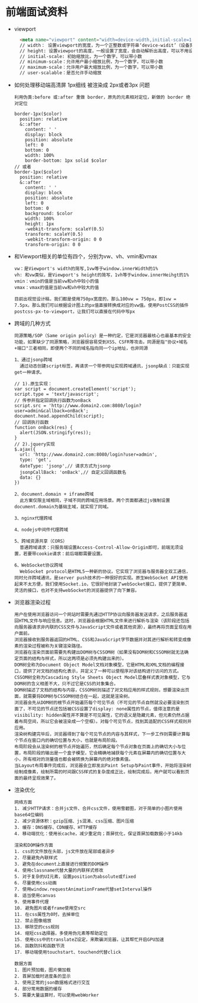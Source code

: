 # 前端面试资料

+ viewport

  ```HTML
    <meta name="viewport" content="width=device-width,initial-scale=1.0,maximum-scale=1.0,minimum-scale=1.0,user-scalable=no">
    // width： 设置viewport的宽度，为一个正整数或字符串‘device-widit’（设备宽度）
    // height: 设置viewport的高度，一般设置了宽度，会自动解析出高度，可以不用设置
    // initial-scale: 初始缩放比，为一个数字，可以带小数
    // minimum-scale：允许用户最小缩放比例，为一个数字，可以带小数
    // maximum-scale：允许用户最大缩放比例，为一个数字，可以带小数
    // user-scalable：是否允许手动缩放
  ```

+ 如何处理移动端高清屏 1px细线 被渲染成 2px或者3px 问题

      利用伪类:before 或:after 重做 border，原先的元素相对定位，新做的 border 绝对定位
  ```less
  border-1px($color)
    position: relative
    &::after
      content: ' '
      display: block
      position: absolute
      left: 0
      bottom: 0
      width: 100%
      border-bottom: 1px solid $color
  // 或者
  border-1px($color)
    position: relative
    &::after
      content: ' '
      display: block
      position: absolute
      left: 0
      bottom: 0
      background: $color
      width: 100%
      height: 1px
      -webkit-transform: scaleY(0.5)
      transform: scaleY(0.5)
      -webkit-transform-origin: 0 0
      transform-origin: 0 0
  ```

+ 和Viewport相关的单位有四个，分别为vw、vh、vmin和vmax

      vw：是Viewport's width的简写,1vw等于window.innerWidth的1%
      vh: 和vw类似，是Viewport's height的简写，1vh等于window.innerHeihgt的1%
      vmin：vmin的值是当前vw和vh中较小的值
      vmax：vmax的值是当前vw和vh中较大的值

      目前出视觉设计稿，我们都是使用750px宽度的，那么100vw = 750px，即1vw = 7.5px。那么我们可以根据设计图上的px值直接转换成对应的vw值。使用PostCSS的插件postcss-px-to-viewport，让我们可以直接在代码中写px

+ 跨域的几种方式

      同源策略/SOP（Same origin policy）是一种约定，它是浏览器最核心也最基本的安全功能，如果缺少了同源策略，浏览器很容易受到XSS、CSFR等攻击。同源是指"协议+域名+端口"三者相同，即便两个不同的域名指向同一个ip地址，也非同源

      1、通过jsonp跨域
        通过动态创建script标签，再请求一个带参网址实现跨域通讯，jsonp缺点：只能实现get一种请求。

      // 1).原生实现：
      var script = document.createElement('script');
      script.type = 'text/javascript';
      // 传参并指定回调执行函数为onBack
      script.src = 'http://www.domain2.com:8080/login?user=admin&callback=onBack';
      document.head.appendChild(script);
      // 回调执行函数
      function onBack(res) {
        alert(JSON.stringify(res));
      }
      // 2).jquery实现
      $.ajax({
        url: 'http://www.domain2.com:8080/login?user=admin',
        type: 'get',
        dateType: 'jsonp',// 请求方式为jsonp
        jsonpCallBack: 'onBack',// 自定义回调函数名
        data: {}
      })

      2、document.domain + iframe跨域
        此方案仅限主域相同，子域不同的跨域应用场景。两个页面都通过js强制设置document.domain为基础主域，就实现了同域。

      3、nginx代理跨域

      4、nodejs中间件代理跨域

      5、跨域资源共享（CORS）
        普通跨域请求：只服务端设置Access-Control-Allow-Origin即可，前端无须设置，若要带cookie请求：前后端都需要设置。

      6、WebSocket协议跨域
        WebSocket protocol是HTML5一种新的协议。它实现了浏览器与服务器全双工通信，同时允许跨域通讯，是server push技术的一种很好的实现。原生WebSocket API使用起来不太方便，我们使用Socket.io，它很好地封装了webSocket接口，提供了更简单、灵活的接口，也对不支持webSocket的浏览器提供了向下兼容。

+ 浏览器渲染过程

      用户在使用浏览器访问一个网站时需要先通过HTTP协议向服务器发送请求，之后服务器返回HTML文件与响应信息。这时，浏览器会根据HTML文件来进行解析与渲染（该阶段还包括向服务器请求非内联的CSS文件与JavaScript文件或者其他资源），最终再将页面呈现在用户面前。
      浏览器接收到服务器返回的HTML、CSS和JavaScript字节数据并对其进行解析和转变成像素的渲染过程被称为关键渲染路径。
      浏览器在渲染页面前需要先构建出DOM树与CSSOM树（如果没有DOM树和CSSOM树就无法确定页面的结构与样式，所以这两项是必须先构建出来的）。
      DOM树全称为Document Object Model文档对象模型，它是HTML和XML文档的编程接口，提供了对文档的结构化表示，并定义了一种可以使程序对该结构进行访问的方式。
      CSSOM树全称为Cascading Style Sheets Object Model层叠样式表对象模型，它与DOM树的含义相差不大，只不过它是CSS的对象集合。
      DOM树描述了文档的结构与内容，CSSOM树则描述了对文档应用的样式规则，想要渲染出页面，就需要将DOM树与CSSOM树结合在一起，这就是渲染树。
      浏览器会先从DOM树的根节点开始遍历每个可见节点（不可见的节点自然就没必要渲染到页面了，不可见的节点还包括被CSS设置了display: none属性的节点，值得注意的是visibility: hidden属性并不算是不可见属性，它的语义是隐藏元素，但元素仍然占据着布局空间，所以它会被渲染成一个空框）。对每个可见节点，找到其适配的CSS样式规则并应用。
      渲染树构建完毕后，浏览器得到了每个可见节点的内容与其样式，下一步工作则需要计算每个节点在窗口内的确切位置与大小，也就是布局阶段。
      布局阶段会从渲染树的根节点开始遍历，然后确定每个节点对象在页面上的确切大小与位置，布局阶段的输出是一个盒子模型，它会精确地捕获每个元素在屏幕内的确切位置与大小，所有相对的测量值也都会被转换为屏幕内的绝对像素值。
      当Layout布局事件完成后，浏览器会立即发出Paint Setup与Paint事件，开始将渲染树绘制成像素，绘制所需的时间跟CSS样式的复杂度成正比，绘制完成后，用户就可以看到页面的最终呈现效果了。

+ 渲染优化

      网络方面
      1. 减少HTTP请求：合并js文件、合并css文件，使用雪碧图，对于简单的小图片使用base64位编码
      2. 减少资源体积：gzip压缩、js混淆、css压缩、图片压缩
      3. 缓存：DNS缓存、CDN缓存、HTTP缓存
      4. 移动端优化：使用长cache，减少重定向；首屏优化，保证首屏加载数据小于14kb

      渲染和DOM操作方面
      1. css的文件放在头部，js文件放在尾部或者异步
      2. 尽量避免內联样式
      3. 避免在document上直接进行频繁的DOM操作
      4. 使用classname代替大量的内联样式修改
      5. 对于复杂的UI元素，设置position为absolute或fixed
      6. 尽量使用css动画
      7. 使用window.requestAnimationFrame代替setInterval操作
      8. 适当使用canvas
      9. 使用事件代理
      10. 避免图片或者frame使用空src
      11. 在css属性为0时，去掉单位
      12. 禁止图像缩放
      13. 移除空的css规则
      14. 缩短css选择器，多使用伪元素等帮助定位
      15. 使用css中的translateZ设定，来欺骗浏览器，让其帮忙开启GPU加速
      16. 函数防抖和函数节流
      17. 移动端使用touchstart、touchend代替click

      数据方面
      1. 图片预加载，图片懒加载
      2. 首屏加载时进度条的显示
      3. 使用正常的json数据格式进行交互
      4. 部分常用数据的缓存
      5. 需要大量运算时，可以使用webWorker
